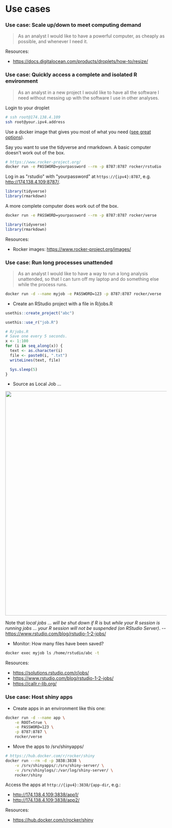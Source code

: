 # Use cases

### Use case: Scale up/down to meet computing demand

> As an analyst I would like to have a powerful computer, as cheaply as possible, and whenever I need it.

Resources:

* <https://docs.digitalocean.com/products/droplets/how-to/resize/>

### Use case: Quickly access a complete and isolated R environment

> As an analyst in a new project I would like to have all the software I need
without messing up with the software I use in other analyses.

Login to your droplet

```bash
# ssh root@174.138.4.109
ssh root@your.ipv4.address
```

Use a docker image that gives you most of what you need ([see great options](https://www.rocker-project.org/images/)).

Say you want to use the tidyverse and rmarkdown. A basic computer doesn't work
out of the box.

```bash
# https://www.rocker-project.org/
docker run -e PASSWORD=yourpassword --rm -p 8787:8787 rocker/rstudio
```

Log in as "rstudio" with "yourpassword" at `https://{ipv4}:8787`, e.g.
<http://174.138.4.109:8787/>.

```r
library(tidyverse)
library(rmarkdown)
```
  
A more complete computer does work out of the box.

```bash
docker run -e PASSWORD=yourpassword --rm -p 8787:8787 rocker/verse
```

```r
library(tidyverse)
library(rmarkdown)
```

Resources:

* Rocker images: https://www.rocker-project.org/images/

### Use case: Run long processes unattended

> As an analyst I would like to have a way to run a long analysis unattended, so
that I can turn off my laptop and do something else while the process runs.

```bash
docker run -d --name myjob -e PASSWORD=123 -p 8787:8787 rocker/verse
```

* Create an RStudio project with a file in R/jobs.R

```r
usethis::create_project("abc")
```

```r
usethis::use_r("job.R")

# R/jobs.R
# Save one every 5 seconds.
x <- 1:100
for (i in seq_along(x)) {
  text <- as.character(i)
  file <- paste0(i, ".txt")
  writeLines(text, file)

  Sys.sleep(5)
}
```

* Source as Local Job ...

<img src=https://i.imgur.com/rWhFj49.png width=700/>

Note that _local jobs ... will be shut down if R is_ but _while your R session
is running jobs ... your R session will not be suspended (on RStudio Server)_.
-- <https://www.rstudio.com/blog/rstudio-1-2-jobs/>

* Monitor: How many files have been saved?

```bash
docker exec myjob ls /home/rstudio/abc -t
```

Resources:

* <https://solutions.rstudio.com/r/jobs/> 
* <https://www.rstudio.com/blog/rstudio-1-2-jobs/>
* <https://callr.r-lib.org/>

### Use case: Host shiny apps

* Create apps in an environment like this one:

```bash
docker run -d --name app \
    -e ROOT=true \
    -e PASSWORD=123 \
    -p 8787:8787 \
    rocker/verse
```

* Move the apps to /srv/shinyapps/

```bash
# https://hub.docker.com/r/rocker/shiny
docker run --rm -d -p 3838:3838 \
    -v /srv/shinyapps/:/srv/shiny-server/ \
    -v /srv/shinylogs/:/var/log/shiny-server/ \
    rocker/shiny
```

Access the apps at `http://{ipv4}:3838/{app-dir`, e.g.:

* <http://174.138.4.109:3838/app1/>
* <http://174.138.4.109:3838/app2/>

Resources:

* <https://hub.docker.com/r/rocker/shiny>
